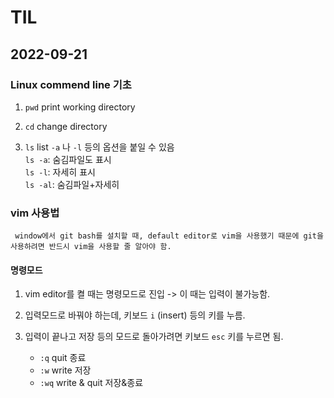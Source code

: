 # TIL

## 2022-09-21

### Linux commend line 기초

1. `pwd` print working directory  

2. `cd` change directory  

3. `ls` list
     `-a` 나 `-l` 등의 옵션을 붙일 수 있음  
    `ls -a`: 숨김파일도 표시  
    `ls -l`: 자세히 표시  
    `ls -al`: 숨김파일+자세히

### vim 사용법

     window에서 git bash를 설치할 때, default editor로 vim을 사용했기 때문에 git을 사용하려면 반드시 vim을 사용할 줄 알아야 함.   

#### 명령모드
1. vim editor를 켤 때는 명령모드로 진입 -> 이 때는 입력이 불가능함.   

2. 입력모드로 바꿔야 하는데, 키보드 `i` (insert) 등의 키를 누름.

3. 입력이 끝나고 저장 등의 모드로 돌아가려면 키보드 `esc` 키를 누르면 됨.
     - `:q` quit 종료
     - `:w` write 저장
     - `:wq` write & quit 저장&종료